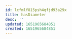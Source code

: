 ```yaml
---
id: lcfmlf815psh4qfjd93a29x
title: hasDiameter
desc: ''
updated: 1651965684851
created: 1651965684851
---
```



